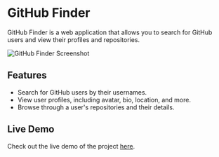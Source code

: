 # GitHub Finder

GitHub Finder is a web application that allows you to search for GitHub users and view their profiles and repositories.

![GitHub Finder Screenshot](screenshot.png)

## Features

- Search for GitHub users by their usernames.
- View user profiles, including avatar, bio, location, and more.
- Browse through a user's repositories and their details.

## Live Demo

Check out the live demo of the project [here](https://rockyhaque.github.io/gitHub_finder/).
